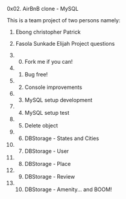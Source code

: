 0x02. AirBnB clone - MySQL

This is a team project of two persons namely:
1. Ebong christopher Patrick
2. Fasola Sunkade Elijah
Project questions

1. 0. Fork me if you can!
2. 1. Bug free!
3. 2. Console improvements
4. 3. MySQL setup development
5. 4. MySQL setup test
6. 5. Delete object
7. 6. DBStorage - States and Cities
8. 7. DBStorage - User
9. 8. DBStorage - Place
10. 9. DBStorage - Review
11. 10. DBStorage - Amenity... and BOOM!
